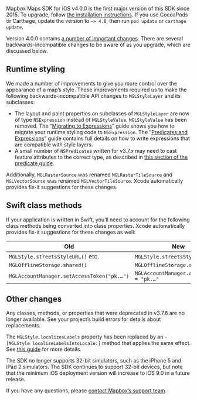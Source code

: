 Mapbox Maps SDK for iOS v4.0.0 is the first major version of this SDK since 2015. To upgrade, follow [the installation instructions](https://www.mapbox.com/install/ios/). If you use CocoaPods or Carthage, update the version to `~> 4.0`, then run `pod update` or `carthage update`.

Version 4.0.0 contains [a number of important changes](https://www.mapbox.com/ios-sdk/api/4.0.0/). There are several backwards-incompatible changes to be aware of as you upgrade, which are discussed below.

## Runtime styling

We made a number of improvements to give you more control over the appearance of a map’s style. These improvements required us to make the following backwards-incompatible API changes to `MGLStyleLayer` and its subclasses:

* The layout and paint properties on subclasses of `MGLStyleLayer` are now of type `NSExpression` instead of `MGLStyleValue`. `MGLStyleValue` has been removed. The “[Migrating to Expressions](https://www.mapbox.com/ios-sdk/api/4.0.0/migrating-to-expressions.html)” guide shows you how to migrate your runtime styling code to `NSExpression`. The “[Predicates and Expressions](https://www.mapbox.com/ios-sdk/api/4.0.0/predicates-and-expressions.html)” guide contains full details on how to write expressions that are compatible with style layers.
* A small number of `NSPredicate`s written for v3.7._x_ may need to cast feature attributes to the correct type, as described in [this section of the predicate guide](https://www.mapbox.com/ios-sdk/api/4.0.0/predicates-and-expressions.html#operands).

Additionally, `MGLRasterSource` was renamed `MGLRasterTileSource` and `MGLVectorSource` was renamed `MGLVectorTileSource`. Xcode automatically provides fix-it suggestions for these changes.

## Swift class methods

If your application is written in Swift, you’ll need to account for the following class methods being converted into class properties. Xcode automatically provides fix-it suggestions for these changes as well:

Old | New
----|----
`MGLStyle.streetsStyleURL()` etc. | `MGLStyle.streetsStyleURL` etc.
`MGLOfflineStorage.shared()` | `MGLOfflineStorage.shared`
`MGLAccountManager.setAccessToken("pk.…")` | `MGLAccountManager.accessToken = "pk.…"`

## Other changes

Any classes, methods, or properties that were deprecated in v3.7.6 are no longer available. See your project’s build errors for details about replacements.

The `MGLStyle.localizesLabels` property has been replaced by an `-[MGLStyle localizeLabelsIntoLocale:]` method that applies the same effect. See [this guide](https://www.mapbox.com/help/change-language/#mapbox-maps-sdk-for-ios) for more details.

The SDK no longer supports 32-bit simulators, such as the iPhone 5 and iPad 2 simulators. The SDK continues to support 32-bit devices, but note that the minimum iOS deployment version will increase to iOS 9.0 in a future release.

If you have any questions, please [contact Mapbox’s support team](https://www.mapbox.com/contact/support/).